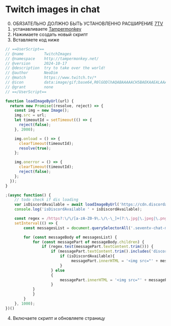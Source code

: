 # Twitch images in chat
0) ОБЯЗАТЕЛЬНО ДОЛЖНО БЫТЬ УСТАНОВЛЕННО РАСШИРЕНИЕ [7TV](https://chromewebstore.google.com/detail/7tv/ammjkodgmmoknidbanneddgankgfejfh?hl=ru&utm_source=ext_sidebar)
1) устанавливаете [Tampermonkey](https://chromewebstore.google.com/detail/tampermonkey/dhdgffkkebhmkfjojejmpbldmpobfkfo)
2) Нажимаете создать новый скрипт
3) Вставляете код ниже
```js
// ==UserScript==
// @name         TwitchImages
// @namespace    http://tampermonkey.net/
// @version      2024-10-17
// @description  try to take over the world!
// @author       NeoDim
// @match        https://www.twitch.tv/*
// @icon         data:image/gif;base64,R0lGODlhAQABAAAAACH5BAEKAAEALAAAAAABAAEAAAICTAEAOw==
// @grant        none
// ==/UserScript==

function loadImageByUrl(url) {
  return new Promise((resolve, reject) => {
    const img = new Image();
    img.src = url;
    let timeoutId = setTimeout(() => {
      reject(false);
    }, 2000);

    img.onload = () => {
      clearTimeout(timeoutId);
      resolve(true);
    };

    img.onerror = () => {
      clearTimeout(timeoutId);
      reject(false);
    };
  });
}

;(async function() {
    // todo check if dis loading
    var isDiscordAvailable = await loadImageByUrl('https://cdn.discordapp.com/attachments/702903037827743869/1296326660936699945/image.png?ex=6711e1c8&is=67109048&hm=43393827d3711e5c7d90e17fff372f73abfe07686de18a2c3d838789e6c79100&');
    console.log('isDiscordAvailable ' + isDiscordAvailable);

    const regex = /https?:\/\/[a-zA-Z0-9\.\/\-\_]+(?:\.jpg|\.jpeg|\.png|\.gif|\.bmp|\.tif|\.tiff|\.webp)/i;
    setInterval(() => {
        const messagesList = document.querySelectorAll('.seventv-chat-message-body');

        for (const messageBody of messagesList) {
            for (const messagePart of messageBody.children) {
                if (regex.test(messagePart.textContent.trim())) {
                    if (messagePart.textContent.trim().includes('discord')){
                        if (isDiscordAvailable){
                             messagePart.innerHTML = '<img src="' + messagePart.textContent.trim() + '">'
                        }
                    } else
                    {
                        messagePart.innerHTML = '<img src="' + messagePart.textContent.trim() + '">'
                    }
            }
            }
        }
    }, 1000);
})()
```
4) Включаете скрипт и обновляете страницу
